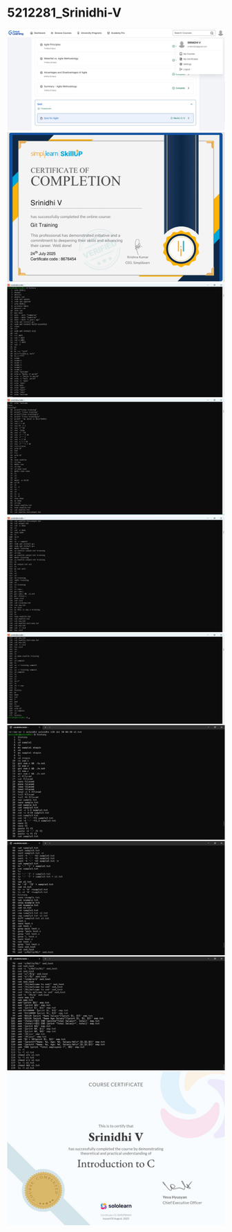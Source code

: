 # 5212281_Srinidhi-V

<img src="https://github.com/SrinidhiV23/5212281_Srinidhi-V/blob/main/SDLC/5212281_Srinidhi%20V(Great%20Learning).jpg" alt="image">

<img src="https://github.com/SrinidhiV23/5212281_Srinidhi-V/blob/main/GIT/5212281_Srinidhi%20V(SimpliLearn_Certificate).jpg" alt="image">

<img src="https://github.com/SrinidhiV23/5212281_Srinidhi-V/blob/main/linux/linux_commands1.jpg" alt="image">

<img src="https://github.com/SrinidhiV23/5212281_Srinidhi-V/blob/main/linux/linux_commands2.jpg" alt="image">

<img src="https://github.com/SrinidhiV23/5212281_Srinidhi-V/blob/main/linux/linux_commands3.jpg" alt="image">

<img src="https://github.com/SrinidhiV23/5212281_Srinidhi-V/blob/main/linux/linux_commands4.jpg" alt="image">

<img src="https://github.com/SrinidhiV23/5212281_Srinidhi-V/blob/main/linux/linux_commands5.jpg" alt="image">

<img src="https://github.com/SrinidhiV23/5212281_Srinidhi-V/blob/main/linux/linux_commands6.jpg" alt="image">

<img src="https://github.com/SrinidhiV23/5212281_Srinidhi-V/blob/main/linux/linux_commands7.jpg" alt="image">

<img src="https://github.com/SrinidhiV23/5212281_Srinidhi-V/blob/main/C_Programming/sololearn_begginer_C.jpg" alt="image">

